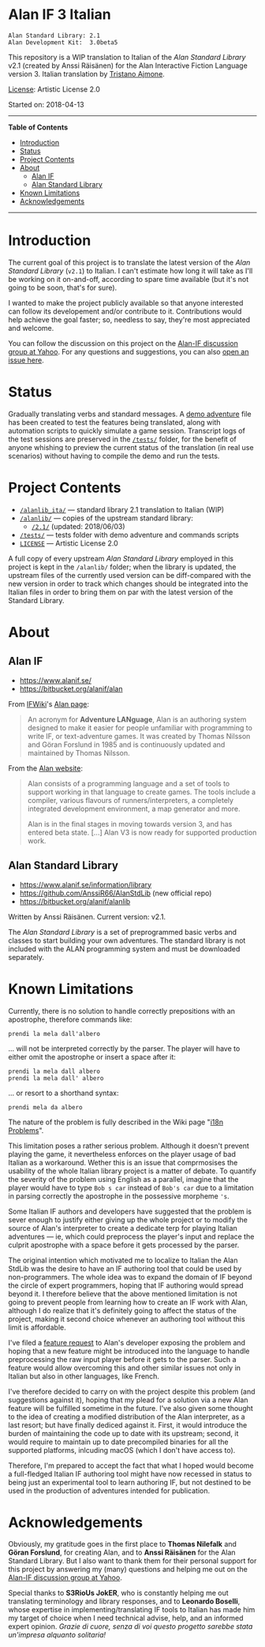 # Alan IF 3 Italian

    Alan Standard Library: 2.1
    Alan Development Kit:  3.0beta5

This repository is a WIP translation to Italian of the _Alan Standard Library_ v2.1 (created by Anssi Räisänen) for the Alan Interactive Fiction Language version 3. Italian translation by [Tristano Ajmone].

[License]: Artistic License 2.0

Started on: 2018-04-13

-----

**Table of Contents**

<!-- MarkdownTOC autolink="true" bracket="round" autoanchor="false" lowercase="only_ascii" uri_encoding="true" levels="1,2,3" -->

- [Introduction](#introduction)
- [Status](#status)
- [Project Contents](#project-contents)
- [About](#about)
    - [Alan IF](#alan-if)
    - [Alan Standard Library](#alan-standard-library)
- [Known Limitations](#known-limitations)
- [Acknowledgements](#acknowledgements)

<!-- /MarkdownTOC -->

-----

# Introduction

The current goal of this project is to translate the latest version of the _Alan Standard Library_ (`v2.1`) to Italian. I can't estimate how long it will take as I'll be working on it on-and-off, according to spare time available (but it's not going to be soon, that's for sure).

I wanted to make the project publicly available so that anyone interested can follow its developement and/or contribute to it. Contributions would help achieve the goal faster; so, needless to say, they're most appreciated and welcome.

You can follow the discussion on this project on the [Alan-IF discussion group at Yahoo]. For any questions and suggestions, you can also [open an issue here].


[Alan-IF discussion group at Yahoo]: https://groups.yahoo.com/neo/groups/alan-if/info "Visit Alan-IF discussion group main page at Yahoo Groups"

[open an issue here]: https://github.com/tajmone/Alan3-Italian/issues/new "Open an issue for this project"


# Status

Gradually translating verbs and standard messages. A [demo adventure] file has been created to test the features being translated, along with automation scripts to quickly simulate a game session. Transcript logs of the test sessions are preserved in the [`/tests/`](./tests) folder, for the benefit of anyone whishing to preview the current status of the translation (in real use scenarios) without having to compile the demo and run the tests.

[demo adventure]: ./tests/il_mondo_di_alan.alan "View the sourcefile of the demo adventure 'il_mondo_di_alan.alan'"

# Project Contents

- [`/alanlib_ita/`](./alanlib_ita) — standard library 2.1 translation to Italian (WIP)
- [`/alanlib/`](./alanlib) — copies of the upstream standard library:
    + [`/2.1/`](./alanlib/2.1/) (updated: 2018/06/03)
- [`/tests/`](./tests) — tests folder with demo adventure and commands scripts
- [`LICENSE`][License] — Artistic License 2.0


A full copy of every upstream _Alan Standard Library_ employed in this project is kept in the `/alanlib/` folder; when the library is updated, the upstream files of the currently used version can be diff-compared with the new version in order to track which changes should be integrated into the Italian files in order to bring them on par with the latest version of the Standard Library.


# About

## Alan IF

- https://www.alanif.se/
- https://bitbucket.org/alanif/alan

From [IFWiki]'s [Alan page]:

> An acronym for __Adventure LANguage__, Alan is an authoring system designed to make it easier for people unfamiliar with programming to write IF, or text-adventure games. It was created by Thomas Nilsson and Göran Forslund in 1985 and is continuously updated and maintained by Thomas Nilsson.

[Alan page]: http://www.ifwiki.org/index.php/Alan "View the full article on IFWiki"
[IFWiki]: http://www.ifwiki.org "Visit IFWiki.org, the Interactive Fiction Wiki"

From the [Alan website]:

> Alan consists of a programming language and a set of tools to support working in that language to create games. The tools include a compiler, various flavours of runners/interpreters, a completely integrated development environment, a map generator and more.
> 
> Alan is in the final stages in moving towards version 3, and has entered beta state. \[...\] Alan V3 is now ready for supported production work.

[Alan website]: https://www.alanif.se/ "Visit Alan official website"

## Alan Standard Library

- https://www.alanif.se/information/library
- https://github.com/AnssiR66/AlanStdLib (new official repo)
- https://bitbucket.org/alanif/alanlib

Written by Anssi Räisänen. Current version: v2.1.

The _Alan Standard Library_  is a set of preprogrammed basic verbs and classes to start building your own adventures. The standard library is not included with the ALAN programming system and must be downloaded separately.

# Known Limitations

Currently, there is no solution to handle correctly prepositions with an apostrophe, therefore commands like:

    prendi la mela dall'albero

... will not be interpreted correctly by the parser. The player will have to either omit the apostrophe or insert a space after it:

    prendi la mela dall albero
    prendi la mela dall' albero

... or resort to a shorthand syntax:

    prendi mela da albero

The nature of the problem is fully described in the Wiki page "[i18n Problems]".

This limitation poses a rather serious problem. Although it doesn't prevent playing the game, it nevertheless enforces on the player usage of bad Italian as a workaround. Wether this is an issue that comprmosises the usability of the whole Italian library project is a matter of debate. To quantify the severity of the problem using English as a parallel, imagine that the player would have to type `Bob s car` instead of `Bob's car` due to a limitation in parsing correctly the apostrophe in the possessive morpheme `'s`.

Some Italian IF authors and developers have suggested that the problem is sever enough to justify either giving up the whole project or to modify the source of Alan's interpreter to create a dedicate terp for playing Italian adventures — ie, which could preprocess the player's input and replace the culprit apostrophe with a space before it gets processed by the parser.

The original intention which motivated me to localize to Italian the Alan StdLib was the desire to have an IF authoring tool that could be used by non-programmers. The whole idea was to expand the domain of IF beyond the circle of expert programmers, hoping that IF authoring would spread beyond it. I therefore believe that the above mentioned limitation is not going to prevent people from learning how to create an IF work with Alan, although I do realize that it's definitely going to affect the status of the project, making it second choice whenever an authoring tool without this limit is affordable.

I've filed a [feature request] to Alan's developer exposing the problem and hoping that a new feature might be introduced into the language to handle preprocessing the raw input player before it gets to the parser. Such a feature would allow overcoming this and other similar issues not only in Italian but also in other languages, like French.

I've therefore decided to carry on with the project despite this problem (and suggestions against it), hoping that my plead for a solution via a new Alan feature will be fulfilled sometime in the future. I've also given some thought to the idea of creating a modified distribution of the Alan interpreter, as a last resort; but have finally dediced against it. First, it would introduce the burden of maintaining the code up to date with its upstream; second, it would require to maintain up to date precompiled binaries for all the supported platforms, inlcuding macOS (which I don't have access to). 

Therefore, I'm prepared to accept the fact that what I hoped would become a  full-fledged Italian IF authoring tool might have now recessed in status to being just an experimental tool to learn authoring IF, but not destined to be used in the production of adventures intended for publication.


# Acknowledgements

Obviously, my gratitude goes in the first place to __Thomas Nilefalk__ and __Göran Forslund__, for creating Alan, and to __Anssi Räisänen__ for the Alan Standard Library. But I also want to thank them for their personal support for this project by answering my (many) questions and helping me out on the [Alan-IF discussion group at Yahoo].

Special thanks to __S3RioUs JokER__, who is constantly helping me out translating terminology and library responses, and to __Leonardo Boselli__, whose expertise in implementing/translating IF tools to Italian has made him my target of choice when I need technical advise, help, and an informed expert opinion. _Grazie di cuore, senza di voi questo progetto sarebbe stata un'impresa alquanto solitaria!_



<!-----------------------------------------------------------------------------
                               REFERENCE LINKS                                
------------------------------------------------------------------------------>

[License]: ./LICENSE "View the full text of Artistic License 2.0"

[Tristano Ajmone]: https://github.com/tajmone "View Tristano Ajmone's GitHub profile"

[Alan-IF discussion group at Yahoo]: https://groups.yahoo.com/neo/groups/alan-if/info "Visit Alan-IF discussion group main page at Yahoo Groups"

[feature request]: https://groups.yahoo.com/neo/groups/alan-if/conversations/messages/3421 "See the post of the feature/fix request"

[i18n Problems]: https://github.com/tajmone/Alan3-Italian/wiki/i18n-Problems

